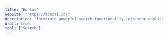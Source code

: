 ```yaml
---
title: "Bonsai"
website: "https://bonsai.io/"
description: "Integrate powerful search functionality into your applications, without ever having to set up or manage servers."
draft: true
tool: ["Search"]
---
```

